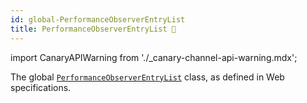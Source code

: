 ```yaml
---
id: global-PerformanceObserverEntryList
title: PerformanceObserverEntryList 🧪
---
```


import CanaryAPIWarning from './\_canary-channel-api-warning.mdx';

<CanaryAPIWarning />

The global [`PerformanceObserverEntryList`](https://developer.mozilla.org/en-US/docs/Web/API/PerformanceObserverEntryList) class, as defined in Web specifications.
